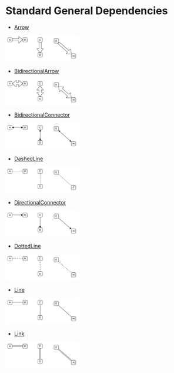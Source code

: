 # Standard General Dependencies


- [Arrow](./arrow.md)  
<img src="./arrow.png" width="200"/>

- [BidirectionalArrow](./bidirectional-arrow.md)  
<img src="./bidirectional-arrow.png" width="200"/>

- [BidirectionalConnector](./bidirectional-connector.md)  
<img src="./bidirectional-connector.png" width="200"/>

- [DashedLine](./dashed-line.md)  
<img src="./dashed-line.png" width="200"/>

- [DirectionalConnector](./directional-connector.md)  
<img src="./directional-connector.png" width="200"/>

- [DottedLine](./dotted-line.md)  
<img src="./dotted-line.png" width="200"/>

- [Line](./line.md)  
<img src="./line.png" width="200"/>

- [Link](./link.md)  
<img src="./link.png" width="200"/>

